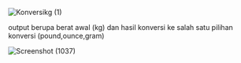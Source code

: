 ![Konversikg (1)](https://github.com/AhmadNuralfansyah/postes1/assets/144907524/7b7efa3c-2750-4ee1-b8df-9a09bda1ce4c)

output berupa berat awal (kg) dan hasil konversi ke salah satu pilihan konversi (pound,ounce,gram)

![Screenshot (1037)](https://github.com/AhmadNuralfansyah/postes1/assets/144907524/61fe9442-2e35-433d-85b0-95c6d900ec5b)
